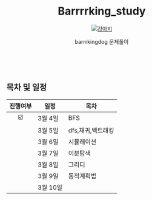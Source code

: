 <div align="center">

  # Barrrrking_study

[![강아지](https://github.com/alpapago/barrking_study/assets/117890994/33f51cf8-cac2-4802-832d-8f2fa54f5eb1)](https://github.com/encrypted-def/basic-algo-lecture/blob/master/workbook.md)

barrrkingdog 문제풀이
</br>
</br>
</div>


</br>

<br>

## 목차 및 일정
|진행여부|일정|목차|
|:-:|-------|----------------|
|☑️|3월 4일| BFS |
||3월 5일| dfs,재귀,백트래킹 |
||3월 6일| 시뮬레이션 |
||3월 7일| 이분탐색 |
||3월 8일| 그리디 |
||3월 9일| 동적계획법 |
||3월 10일|  |

